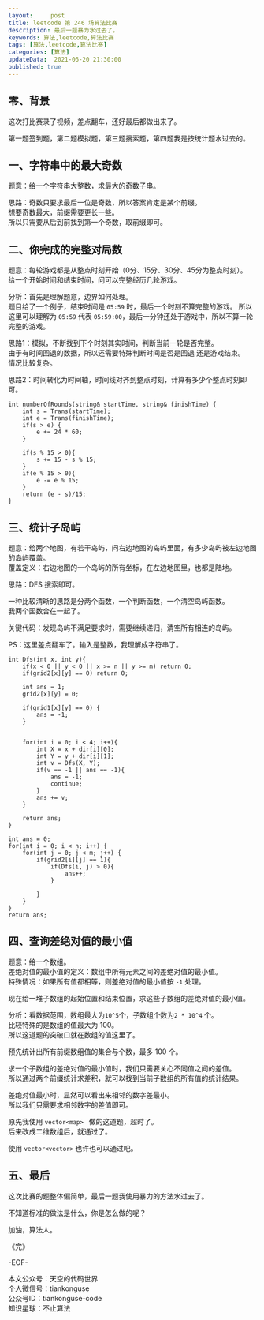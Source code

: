 ```yaml
---   
layout:     post  
title: leetcode 第 246 场算法比赛  
description: 最后一题暴力水过去了。   
keywords: 算法,leetcode,算法比赛  
tags: [算法,leetcode,算法比赛]    
categories: [算法]  
updateData:  2021-06-20 21:30:00  
published: true  
---  
```



## 零、背景  


这次打比赛录了视频，差点翻车，还好最后都做出来了。  


第一题签到题，第二题模拟题，第三题搜索题，第四题我是按统计题水过去的。 


## 一、字符串中的最大奇数  


题意：给一个字符串大整数，求最大的奇数子串。  


思路：奇数只要求最后一位是奇数，所以答案肯定是某个前缀。  
想要奇数最大，前缀需要更长一些。  
所以只需要从后到前找到第一个奇数，取前缀即可。  


## 二、你完成的完整对局数  

题意：每轮游戏都是从整点时刻开始（0分、15分、30分、45分为整点时刻）。  
给一个开始时间和结束时间，问可以完整经历几轮游戏。  


分析：首先是理解题意，边界如何处理。  
题目给了一个例子，结束时间是 `05:59` 时，最后一个时刻不算完整的游戏。
所以这里可以理解为 `05:59` 代表 `05:59:00`，最后一分钟还处于游戏中，所以不算一轮完整的游戏。    


思路1：模拟，不断找到下个时刻其实时间，判断当前一轮是否完整。  
由于有时间回退的数据，所以还需要特殊判断时间是否是回退 还是游戏结束。  
情况比较复杂。  



思路2：时间转化为时间轴，时间线对齐到整点时刻，计算有多少个整点时刻即可。  


```
int numberOfRounds(string& startTime, string& finishTime) {
    int s = Trans(startTime);
    int e = Trans(finishTime);
    if(s > e) {
        e += 24 * 60;
    }
    
    if(s % 15 > 0){
        s += 15 - s % 15;
    }
    if(e % 15 > 0){
        e -= e % 15;
    }
    return (e - s)/15;
}
```


## 三、统计子岛屿  


题意：给两个地图，有若干岛屿，问右边地图的岛屿里面，有多少岛屿被左边地图的岛屿覆盖。  
覆盖定义：右边地图的一个岛屿的所有坐标，在左边地图里，也都是陆地。  


思路：DFS 搜索即可。  


一种比较清晰的思路是分两个函数，一个判断函数，一个清空岛屿函数。  
我两个函数合在一起了。  


关键代码：发现岛屿不满足要求时，需要继续递归，清空所有相连的岛屿。  


PS：这里差点翻车了。输入是整数，我理解成字符串了。


```
int Dfs(int x, int y){
    if(x < 0 || y < 0 || x >= n || y >= m) return 0;
    if(grid2[x][y] == 0) return 0;
    
    int ans = 1;
    grid2[x][y] = 0;
    
    if(grid1[x][y] == 0) {
        ans = -1;
    }
    
    
    for(int i = 0; i < 4; i++){
        int X = x + dir[i][0];
        int Y = y + dir[i][1];
        int v = Dfs(X, Y);
        if(v == -1 || ans == -1){
            ans = -1;
            continue;
        }
        ans += v;
    }
    
    return ans;
}

int ans = 0;
for(int i = 0; i < n; i++) {
    for(int j = 0; j < m; j++) {
        if(grid2[i][j] == 1){
            if(Dfs(i, j) > 0){
                ans++;
            }
            
        }
    }
}
return ans;
```


## 四、查询差绝对值的最小值  


题意：给一个数组。  
差绝对值的最小值的定义：数组中所有元素之间的差绝对值的最小值。  
特殊情况：如果所有值都相等，则差绝对值的最小值按 `-1` 处理。  

现在给一堆子数组的起始位置和结束位置，求这些子数组的差绝对值的最小值。  


分析：看数据范围，数组最大为`10^5`个，子数组个数为`2 * 10^4` 个。  
比较特殊的是数组的值最大为 100。  
所以这道题的突破口就在数组的值这里了。  


预先统计出所有前缀数组值的集合与个数，最多 100 个。  


求一个子数组的差绝对值的最小值时，我们只需要关心不同值之间的差值。  
所以通过两个前缀统计求差积，就可以找到当前子数组的所有值的统计结果。  


差绝对值最小时，显然可以看出来相邻的数字差最小。  
所以我们只需要求相邻数字的差值即可。  


原先我使用 `vector<map> ` 做的这道题，超时了。  
后来改成二维数组后，就通过了。  


使用 `vector<vector>` 也许也可以通过吧。  


## 五、最后  


这次比赛的题整体偏简单，最后一题我使用暴力的方法水过去了。  


不知道标准的做法是什么，你是怎么做的呢？  




加油，算法人。  


《完》  


-EOF-  



本文公众号：天空的代码世界  
个人微信号：tiankonguse  
公众号ID：tiankonguse-code  
知识星球：不止算法  

